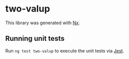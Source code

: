 # two-valup

This library was generated with [Nx](https://nx.dev).

## Running unit tests

Run `ng test two-valup` to execute the unit tests via [Jest](https://jestjs.io).
